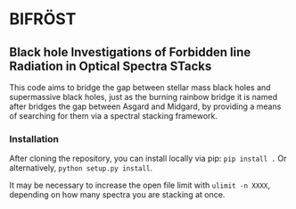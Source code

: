 # BIFR&#xd6;ST
## Black hole Investigations of Forbidden line Radiation in Optical Spectra STacks

This code aims to bridge the gap between stellar mass black holes and supermassive
black holes, just as the burning rainbow bridge it is named after bridges the gap
between Asgard and Midgard, by providing a means of searching for them via a
spectral stacking framework.

### Installation
After cloning the repository, you can install locally via pip: ` pip install . `
Or alternatively, ` python setup.py install `.

It may be necessary to increase the open file limit with ` ulimit -n XXXX `, depending
on how many spectra you are stacking at once.
